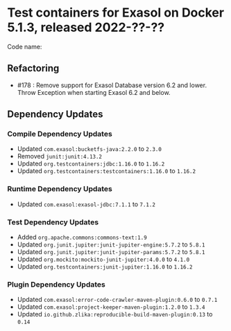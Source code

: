 # Test containers for Exasol on Docker 5.1.3, released 2022-??-??

Code name:

## Refactoring

* #178 : Remove support for Exasol Database version 6.2 and lower. Throw Exception when starting Exasol 6.2 and below.

## Dependency Updates

### Compile Dependency Updates

* Updated `com.exasol:bucketfs-java:2.2.0` to `2.3.0`
* Removed `junit:junit:4.13.2`
* Updated `org.testcontainers:jdbc:1.16.0` to `1.16.2`
* Updated `org.testcontainers:testcontainers:1.16.0` to `1.16.2`

### Runtime Dependency Updates

* Updated `com.exasol:exasol-jdbc:7.1.1` to `7.1.2`

### Test Dependency Updates

* Added `org.apache.commons:commons-text:1.9`
* Updated `org.junit.jupiter:junit-jupiter-engine:5.7.2` to `5.8.1`
* Updated `org.junit.jupiter:junit-jupiter-params:5.7.2` to `5.8.1`
* Updated `org.mockito:mockito-junit-jupiter:4.0.0` to `4.1.0`
* Updated `org.testcontainers:junit-jupiter:1.16.0` to `1.16.2`

### Plugin Dependency Updates

* Updated `com.exasol:error-code-crawler-maven-plugin:0.6.0` to `0.7.1`
* Updated `com.exasol:project-keeper-maven-plugin:1.2.0` to `1.3.4`
* Updated `io.github.zlika:reproducible-build-maven-plugin:0.13` to `0.14`
